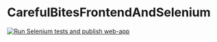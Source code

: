 # CarefulBitesFrontendAndSelenium

[![Run Selenium tests and publish web-app](https://github.com/CarefulBites/CarefulBitesFrontendAndSelenium/actions/workflows/on_push_to_main.yml/badge.svg)](https://github.com/CarefulBites/CarefulBitesFrontendAndSelenium/actions/workflows/on_push_to_main.yml)
